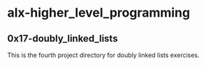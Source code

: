 # alx-higher_level_programming

## 0x17-doubly_linked_lists
This is the fourth project directory for doubly linked lists exercises.

